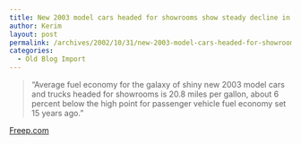 ```yaml
---
title: New 2003 model cars headed for showrooms show steady decline in fuel economy
author: Kerim
layout: post
permalink: /archives/2002/10/31/new-2003-model-cars-headed-for-showrooms-show-steady-decline-in-fuel-economy/
categories:
  - Old Blog Import
---
```


>   &#8220;Average fuel economy for the galaxy of shiny new 2003 model cars and trucks headed for showrooms is 20.8 miles per gallon, about 6 percent below the high point for passenger vehicle fuel economy set 15 years ago.&#8221;


<a href="http://www.freep.com/news/latestnews/pm11578_20021029.htm" onclick="_gaq.push(['_trackEvent', 'outbound-article', 'http://www.freep.com/news/latestnews/pm11578_20021029.htm', 'Freep.com']);" >Freep.com</a>

